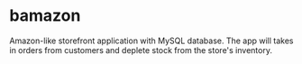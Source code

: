 # bamazon

Amazon-like storefront application with MySQL database. 
The app will takes in orders from customers and deplete stock from the store's inventory. 


